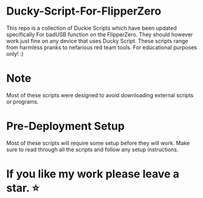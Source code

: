 # Ducky-Script-For-FlipperZero
This repo is a collection of Duckie Scripts which have been updated specifically For badUSB function on the FlipperZero. 
They should however work just fine on any device that uses Ducky Script.
These scripts range from harmless pranks to nefarious red team tools. For educational purposes only! :)  

# Note
Most of these scripts were designed to avoid downloading external scripts or programs.

# Pre-Deployment Setup
Most of these scripts will require some setup before they will work.
Make sure to read through all the scripts and follow any setup instructions.

#  If you like my work please leave a star. ⭐
